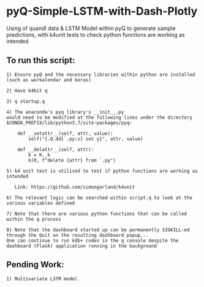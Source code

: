 # pyQ-Simple-LSTM-with-Dash-Plotly

Using of quandl data &amp; LSTM Model within pyQ to generate sample predictions, with k4unit tests to check python functions are working as intended

## To run this script:
```
1) Ensure pyQ and the necessary libraries within python are installed (such as workalendar and keras)

2) Have 64bit q 

3) q startup.q

4) The anaconda's pyq library's __init__.py 
would need to be modified at the following lines under the directory $CONDA_PREFIX/lib/python3.7/site-packages/pyq:

    def __setattr__(self, attr, value):
        self("{.Q.dd[`.py;x] set y}", attr, value)

    def __delattr__(self, attr):
        k = K._k
        k(0, f"delete {attr} from `.py")

5) k4 unit test is utilised to test if python functions are working as intended

   Link: https://github.com/simongarland/k4unit

6) The relevant logic can be searched within script.q to look at the various variables defined

7) Note that there are various python functions that can be called within the q process 

8) Note that the dashboard started up can be permanently SIGKILL-ed through the Quit on the resulting dashboard popup...
One can continue to run kdb+ codes in the q console despite the dashboard (Flask) application running in the background
```


## Pending Work:
```
1) Multivariate LSTM model

```
